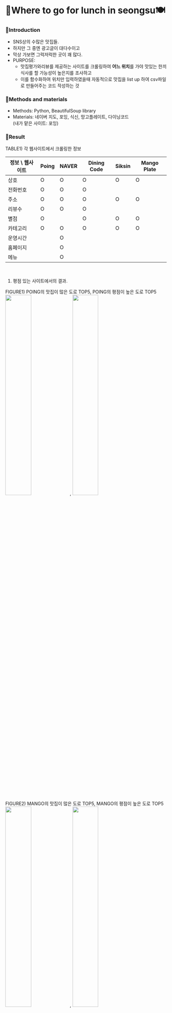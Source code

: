 # 🍜Where to go for lunch in seongsu🍽

### 🌮Introduction
* SNS상의 수많은 맛집들.
* 하지만 그 중엔 광고글이 대다수이고
* 막상 가보면 그럭저럭한 곳이 꽤 많다.
* PURPOSE: 
  * 맛집평가와리뷰를 제공하는 사이트를 크롤링하여 **어느 위치**를 가야 맛있는 한끼식사를 할 가능성이 높은지를 조사하고 
  * 이를 함수화하여 위치만 입력하였을때 자동적으로 맛집을 list up 하여 csv파일로 만들어주는 코드 작성하는 것
### 🌮Methods and materials
* Methods: Python, BeautifulSoup library
* Materials: 네이버 지도, 포잉, 식신, 망고플레이트, 다이닝코드 </br>
(내가 맡은 사이트: 포잉)
### 🌮Result
TABLE1) 각 웹사이트에서 크롤링한 정보
</br>

정보 \ 웹사이트 | Poing | NAVER | Dining Code | Siksin | Mango Plate 
 ---|---|---|---|---|---|
상호 | O | O | O | O | O
전화번호 | O | O | O |  | 
주소 | O | O | O | O | O
리뷰수 | O | O | O |  | 
별점 | O |  | O | O | O
카테고리 | O | O | O | O | O
운영시간 |  | O |  |  |
홈페이지 |  | O |  |  |
메뉴 |  | O |  |  | 

</br>

1. 평점 있는 사이트에서의 결과. </br>

FIGURE1) POING의 맛집이 많은 도로 TOP5, POING의 평점이 높은 도로 TOP5 </br>
<img src = 'https://user-images.githubusercontent.com/61971952/197171469-74f9bb9d-4bf8-484e-af6b-6d18509d87b2.png' width = 40%, height = 40%>, <img src = 'https://user-images.githubusercontent.com/61971952/197171667-65c42de9-0af1-4ec1-838e-25a84831b413.png' width = 40%, height = 40%>

FIGURE2) MANGO의 맛집이 많은 도로 TOP5, MANGO의 평점이 높은 도로 TOP5 </br>
<img src = 'https://user-images.githubusercontent.com/61971952/197172170-ad0ddc23-4f07-49fa-bb8b-16bc5c326821.png' width = 40%, height = 40%>, <img src = 'https://user-images.githubusercontent.com/61971952/197172230-78e3b1f1-0648-4df9-83f2-2eb784d80b56.png' width = 40%, height = 40%>

FIGURE3) DININGCODE의 맛집이 많은 도로 TOP5, DININGCODE의 평점이 높은 도로 TOP5 </br>
<img src = 'https://user-images.githubusercontent.com/61971952/197172299-a2e2cb08-7833-4c4c-b962-00c974fd0f65.png' width = 40%, height = 40%>, <img src = 'https://user-images.githubusercontent.com/61971952/197172353-23549d0e-78e4-4cb0-8c26-01e48dcc0b65.png' width = 40%, height = 40%>

FIGURE4) SIKSIN의 맛집이 많은 도로 TOP5, SIKSIN의 평점이 높은 도로 TOP5 </br>
<img src = 'https://user-images.githubusercontent.com/61971952/197172395-f09d6fc6-741c-4c43-9838-2f851e42a5bd.png' width = 40%, height = 40%>, <img src = 'https://user-images.githubusercontent.com/61971952/197172448-096b27b2-0ca5-4ab7-bb9c-e6a794b8231e.png' width = 40%, height = 40%>

2. TABLE2) NAVER외 네개의 웹사이트를 종합하여 본 결과 TOP3 
    <br/>

    도로명 | 평점평균 | 가게수
    ---|---|---|
    연무장길 | 3.345 | 69
    연무장5가길 | 1.230 | 10
    아차산로 | 0.747 | 25
    </br>
3. 평점 없는 네이버의 결과. </br>

FIGURE5) NAVER지도 속 가게 수가 많은 도로 TOP5, NAVER지도 속 블로그 리뷰수가 많은 도로 TOP5 </br>
<img src = 'https://user-images.githubusercontent.com/61971952/197178521-552065d2-52cf-4f9c-bbbd-8778f1170a5a.png' widht = 250%, height = 250$>, <img src = 'https://user-images.githubusercontent.com/61971952/197179334-edade129-d3d2-4c5d-9188-a493a29f9222.png' widht = 250%, height = 250$>

### 🌮Discussion
1.  맛집의 개수가 많을수록 점수가 높을수록 그 도로를 가야 맛집을 갈 수 있는 확률이 높아진다.
2.  맛집 수, 리뷰 수, 평점위주로 집중해서 보았다.
3.  각 웹사이트 마다 갖고 있는 정보가 달랐다. 그 중 맛있는 정도를 평가할 수 있는 척도인 평점이 있는 사이트(NAVER 외4개의 사이트)와 없는 사이트(NAVER)로 나눠서 봄.
4.  모든 웹사이트의 결과를 종합해서 보았을 때 TABLE2와 FIGURE5를 통해 **✨연무장길, 연무장5길, 아차산로✨**를 가면 맛있는 점심을 할 가능성이 많다는 결과가 도출된다.
